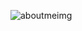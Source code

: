 
![aboutmeimg](https://user-images.githubusercontent.com/50078845/130335363-5e22af0b-9778-47c6-9349-109e48d5b1ce.png)
